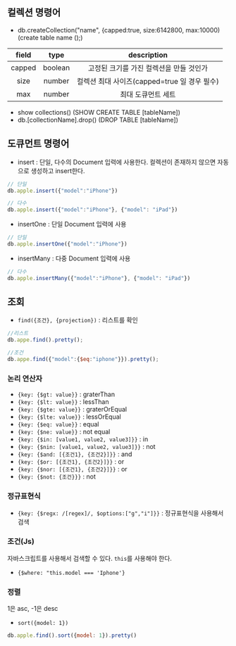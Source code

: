 

## 컬렉션 명령어
- db.createCollection("name", {capped:true, size:6142800, max:10000) (create table name ();)

| field  |  type   |           description           |
|:------:|:-------:|:-------------------------------:|
| capped | boolean |     고정된 크기를 가진 컬렉션을 만들 것인가      |
|  size  | number  | 컬렉션 최대 사이즈(capped=true 일 경우 필수) |
|  max   | number  |           최대 도큐먼트 세트            |


- show collections() (SHOW CREATE TABLE [tableName])
- db.[collectionName].drop() (DROP TABLE [tableName])

## 도큐먼트 명령어

- insert : 단일, 다수의 Document 입력에 사용한다. 컬렉션이 존재하지 않으면 자동으로 생성하고 insert한다.

```javascript
// 단일
db.apple.insert({"model":"iPhone"})

// 다수
db.apple.insert({"model":"iPhone"}, {"model": "iPad"})
```

- insertOne : 단일 Document 입력에 사용

```javascript
// 단일
db.apple.insertOne({"model":"iPhone"})
```

- insertMany : 다중 Document 입력에 사용

```javascript
// 다수
db.apple.insertMany({"model":"iPhone"}, {"model": "iPad"})
```


## 조회

- `find({조건}, {projection})` : 리스트를 확인

```javascript
//리스트
db.appe.find().pretty();

//조건
db.appe.find({"model":{$eq:"iphone"}}).pretty();
```

### 논리 연산자

- `{key: {$gt: value}}`  :  graterThan
- `{key: {$lt: value}}`  :  lessThan
- `{key: {$gte: value}}`  :  graterOrEqual
- `{key: {$lte: value}}`  :  lessOrEqual
- `{key: {$eq: value}}` : equal
- `{key: {$ne: value}}` : not equal
- `{key: {$in: [value1, value2, value3]}}` : in
- `{key: {$nin: [value1, value2, value3]}}` : not 
- `{key: {$and: [{조건1}, {조건2}]}}` : and 
- `{key: {$or: [{조건1}, {조건2}]}}` : or
- `{key: {$nor: [{조건1}, {조건2}]}}` : or
- `{key: {$not: {조건}}}` : not


### 정규표현식

- `{key: {$regx: /[regex]/, $options:["g","i"]}}` : 정규표현식을 사용해서 검색


### 조건(Js)

자바스크립트를 사용해서 검색할 수 있다. `this`를 사용해야 한다.

- `{$where: "this.model === 'Iphone'}`

### 정렬
1은 asc, -1은 desc

- `sort({model: 1})`

```js
db.apple.find().sort({model: 1}).pretty()
```
    
